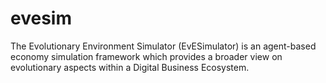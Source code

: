 evesim
======

The Evolutionary Environment Simulator (EvESimulator) is an agent-based economy simulation framework which provides a broader view on evolutionary aspects within a Digital Business Ecosystem.
